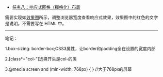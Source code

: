 * [任务八：响应式网格（栅格化）布局](https://cwwoliver.github.io/Baidu-IFE/xiaoweicollege/task08/task08.html)

需要实现如[效果图](http://7xrp04.com1.z0.glb.clouddn.com/task_1_8_1.png)所示，调整浏览器宽度查看响应式效果，效果图中的红色的文字是说明，不需要写在 HTML 中。

---

<p>笔记：</p>
<p>1.box-sizing: border-box;CSS3属性，让border和padding全在设置的宽度内部</p>
<p>2.[class*="col-"]选择开头是col-的类</p>
<p>3.@media screen and (min-width: 768px) { }  //大于768px的屏幕</p>
